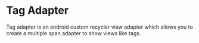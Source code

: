# Tag Adapter
Tag adapter is an android custom recycler view adapter which allows you to create a multiple span adapter to show views like tags.


